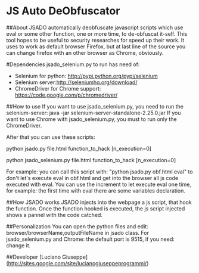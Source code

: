JS Auto DeObfuscator 
========================

##About
JSADO automatically deobfuscate javascript scripts which use eval or some other function, one or more time, to de-obfuscat it-self.
This tool hopes to be useful to security researches for speed up their work.
It uses to work as default browser Firefox, but at last line of the source you can change firefox with an other browser as Chrome, obviously.

#Dependencies
jsado_selenium.py to run has need of: 
* Selenium for python: http://pypi.python.org/pypi/selenium
* Selenium server:http://seleniumhq.org/download/
* ChromeDriver for Chrome support: https://code.google.com/p/chromedriver/

##How to use
If you want to use jsado_selenium.py, you need to run the selenium-server: java -jar selenium-server-standalone-2.25.0.jar
If you want to use Chrome with jsado_selenium.py, you must to run only the ChromeDriver.

After that you can use these scripts:

python jsado.py file.html function_to_hack [n_execution=0] 

python jsado_selenium.py file.html function_to_hack [n_execution=0] 

For example: you can call this script with: "python jsado.py obf.html eval" to don't let's execute eval in obf.html and get into the browser all js code executed with eval.
You can use the increment to let execute eval one time, for example: the first time with eval there are some variables declaration.

##How JSADO works
JSADO injects into the webpage a js script, that hook the function. Once the function hooked is executed, the js script injected shows a pannel with the code catched.

##Personalization
You can open the python files and edit: browser/browserName,outputFileName in jsado class.
For jsado_selenium.py and Chrome: the default port is 9515, if you need: change it.

##Developer
[Luciano Giuseppe] (http://sites.google.com/site/lucianogiuseppeprogrammi/)
